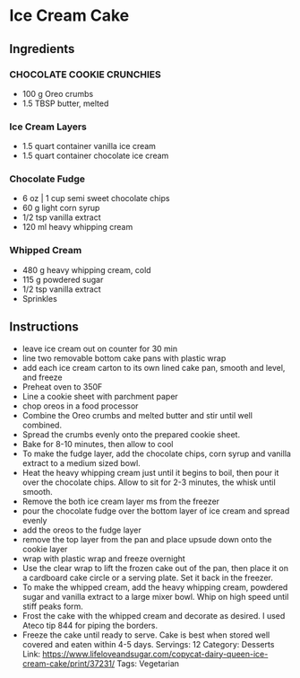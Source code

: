 # Ice Cream Cake
## Ingredients
### CHOCOLATE COOKIE CRUNCHIES
- 100 g Oreo crumbs
- 1.5 TBSP butter, melted
### Ice Cream Layers
- 1.5 quart container vanilla ice cream
- 1.5 quart container chocolate ice cream
### Chocolate Fudge
- 6 oz | 1 cup semi sweet chocolate chips
- 60 g light corn syrup
- 1/2 tsp vanilla extract
- 120 ml heavy whipping cream
### Whipped Cream
- 480 g heavy whipping cream, cold
- 115 g powdered sugar
- 1/2 tsp vanilla extract
- Sprinkles
## Instructions
- leave ice cream out on counter for 30 min
- line two removable bottom cake pans with plastic wrap
- add each ice cream carton to its own lined cake pan, smooth and level, and freeze
- Preheat oven to 350F
- Line a cookie sheet with parchment paper
- chop oreos in a food processor
- Combine the Oreo crumbs and melted butter and stir until well combined.
- Spread the crumbs evenly onto the prepared cookie sheet.
- Bake for 8-10 minutes, then allow to cool
- To make the fudge layer, add the chocolate chips, corn syrup and vanilla extract to a medium sized bowl.
- Heat the heavy whipping cream just until it begins to boil, then pour it over the chocolate chips. Allow to sit for 2-3 minutes, the whisk until smooth.
- Remove the both ice cream layer ms from the freezer
- pour the chocolate fudge over the bottom layer of ice cream and spread evenly
- add the oreos to the fudge layer
- remove the top layer from the pan and place upsude down onto the cookie layer
- wrap with plastic wrap and freeze overnight
- Use the clear wrap to lift the frozen cake out of the pan, then place it on a cardboard cake circle or a serving plate. Set it back in the freezer.
- To make the whipped cream, add the heavy whipping cream, powdered sugar and vanilla extract to a large mixer bowl. Whip on high speed until stiff peaks form.
- Frost the cake with the whipped cream and decorate as desired. I used Ateco tip 844 for piping the borders.
- Freeze the cake until ready to serve. Cake is best when stored well covered and eaten within 4-5 days.
Servings: 12
Category: Desserts
Link: https://www.lifeloveandsugar.com/copycat-dairy-queen-ice-cream-cake/print/37231/
Tags: Vegetarian

